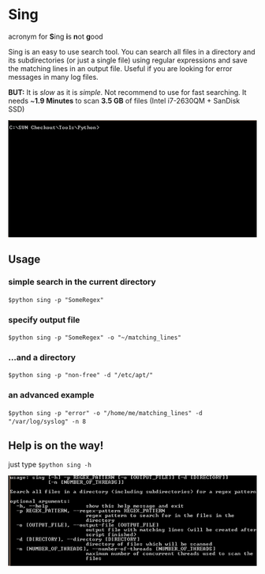 # Sing
acronym for **S**ing **i**s **n**ot **g**ood

Sing is an easy to use search tool. You can search all files in a directory and its subdirectories (or just a single file) using regular expressions and save the matching lines in an output file. Useful if you are looking for error messages in many log files.

__BUT:__ It is _slow_ as it is _simple_. Not recommend to use for fast searching.
It needs ~__1.9 Minutes__ to scan __3.5 GB__ of files (Intel i7-2630QM + SanDisk SSD)

![](sample.gif)

## Usage
### simple search in the current directory
`$python sing -p "SomeRegex"`

### specify output file
`$python sing -p "SomeRegex" -o "~/matching_lines"`

### ...and a directory
`$python sing -p "non-free" -d "/etc/apt/"`

### an advanced example
`$python sing -p "error" -o "/home/me/matching_lines" -d "/var/log/syslog" -n 8`

## Help is on the way!
just type `$python sing -h`

![](help_output.png)
